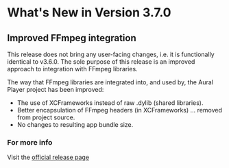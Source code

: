 #  What's New in Version 3.7.0

## Improved FFmpeg integration 

This release does not bring any user-facing changes, i.e. it is functionally identical to v3.6.0. The sole purpose of this release
is an improved approach to integration with FFmpeg libraries.

The way that FFmpeg libraries are integrated into, and used by, the Aural Player project has been improved:
* The use of XCFrameworks instead of raw .dylib (shared libraries).
* Better encapsulation of FFmpeg headers (in XCFrameworks) ... removed from project source.
* No changes to resulting app bundle size.

### **For more info**
Visit the [official release page](https://github.com/maculateConception/aural-player/releases/tag/3.7.0)
